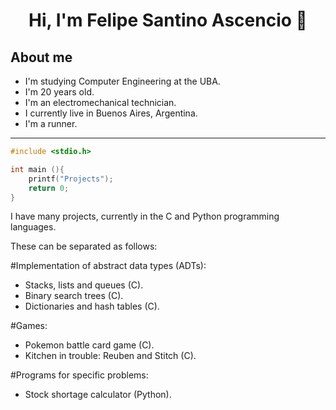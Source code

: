 <div align="center">
<h1 align="center">Hi, I'm Felipe Santino Ascencio 👋
</div>

## About me

- I'm studying Computer Engineering at the UBA.
- I'm 20 years old.
- I'm an electromechanical technician.
- I currently live in Buenos Aires, Argentina.
- I'm a runner.

---

```c
#include <stdio.h>

int main (){
    printf("Projects");
    return 0;
}
```

I have many projects, currently in the C and Python programming languages.

These can be separated as follows:

#Implementation of abstract data types (ADTs):
- Stacks, lists and queues (C).
- Binary search trees (C).
- Dictionaries and hash tables (C).

#Games:
- Pokemon battle card game (C).
- Kitchen in trouble: Reuben and Stitch (C).


#Programs for specific problems:
- Stock shortage calculator (Python).
